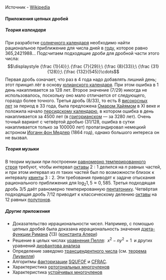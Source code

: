 Источник - [Wikipedia](https://ru.wikipedia.org/wiki/%D0%9D%D0%B5%D0%BF%D1%80%D0%B5%D1%80%D1%8B%D0%B2%D0%BD%D0%B0%D1%8F_%D0%B4%D1%80%D0%BE%D0%B1%D1%8C)

#### Приложения цепных дробей

##### Теория календаря

При разработке [солнечного календаря](https://ru.wikipedia.org/wiki/%D0%A1%D0%BE%D0%BB%D0%BD%D0%B5%D1%87%D0%BD%D1%8B%D0%B9_%D0%BA%D0%B0%D0%BB%D0%B5%D0%BD%D0%B4%D0%B0%D1%80%D1%8C "Солнечный календарь") необходимо найти рациональное приближение для числа дней в [году](https://ru.wikipedia.org/wiki/%D0%A2%D1%80%D0%BE%D0%BF%D0%B8%D1%87%D0%B5%D1%81%D0%BA%D0%B8%D0%B9_%D0%B3%D0%BE%D0%B4 "Тропический год"), которое равно 365,2421988… Подсчитаем подходящие дроби для дробной части этого числа:$$\displaystyle {\frac {1}{4}};\ {\frac {7}{29}};\ {\frac {8}{33}};\ {\frac {31}{128}};\ {\frac {132}{545}}\cdots$$Первая дробь означает, что раз в 4 года надо добавлять лишний день; этот принцип лёг в основу [юлианского календаря](https://ru.wikipedia.org/wiki/%D0%AE%D0%BB%D0%B8%D0%B0%D0%BD%D1%81%D0%BA%D0%B8%D0%B9_%D0%BA%D0%B0%D0%BB%D0%B5%D0%BD%D0%B4%D0%B0%D1%80%D1%8C "Юлианский календарь"). При этом ошибка в 1 день накапливается за 128 лет. Второе значение (7/29) никогда не использовалось, поскольку оно мало отличается от следующего, гораздо более точного. Третья дробь (8/33), то есть 8 [високосных лет](https://ru.wikipedia.org/wiki/%D0%92%D0%B8%D1%81%D0%BE%D0%BA%D0%BE%D1%81%D0%BD%D1%8B%D0%B9_%D0%B3%D0%BE%D0%B4 "Високосный год") за период в 33 года, была предложена [Омаром Хайямом](https://ru.wikipedia.org/wiki/%D0%9E%D0%BC%D0%B0%D1%80_%D0%A5%D0%B0%D0%B9%D1%8F%D0%BC "Омар Хайям") в XI веке и положила начало [персидскому календарю](https://ru.wikipedia.org/wiki/%D0%98%D1%80%D0%B0%D0%BD%D1%81%D0%BA%D0%B8%D0%B9_%D0%BA%D0%B0%D0%BB%D0%B5%D0%BD%D0%B4%D0%B0%D1%80%D1%8C "Иранский календарь"), в котором ошибка в день накапливается за 4500 лет (в [григорианском](https://ru.wikipedia.org/wiki/%D0%93%D1%80%D0%B8%D0%B3%D0%BE%D1%80%D0%B8%D0%B0%D0%BD%D1%81%D0%BA%D0%B8%D0%B9_%D0%BA%D0%B0%D0%BB%D0%B5%D0%BD%D0%B4%D0%B0%D1%80%D1%8C "Григорианский календарь") — за 3280 лет). Очень точный вариант с четвёртой дробью (31/128, ошибка в сутки накапливается только за 100000 лет) пропагандировал немецкий астроном [Иоганн фон Медлер](https://ru.wikipedia.org/wiki/%D0%9C%D0%B5%D0%B4%D0%BB%D0%B5%D1%80,_%D0%98%D0%BE%D0%B3%D0%B0%D0%BD%D0%BD "Медлер, Иоганн") (1864 год), однако большого интереса он не вызвал.

##### Теория музыки

В теории музыки при построении [равномерно темперированного строя](https://ru.wikipedia.org/wiki/%D0%A0%D0%B0%D0%B2%D0%BD%D0%BE%D0%BC%D0%B5%D1%80%D0%BD%D0%BE_%D1%82%D0%B5%D0%BC%D0%BF%D0%B5%D1%80%D0%B8%D1%80%D0%BE%D0%B2%D0%B0%D0%BD%D0%BD%D1%8B%D0%B9_%D1%81%D1%82%D1%80%D0%BE%D0%B9 "Равномерно темперированный строй") требуют, чтобы интервал [октавы](https://ru.wikipedia.org/wiki/%D0%9E%D0%BA%D1%82%D0%B0%D0%B2%D0%B0 "Октава") $\displaystyle 2:1$ делился на $\displaystyle n$ равных частей, и при этом интервал из $m$ таких частей был по возможности близок к интервалу [квинты](https://ru.wikipedia.org/wiki/%D0%9A%D0%B2%D0%B8%D0%BD%D1%82%D0%B0 "Квинта") $3:2$. Эти требования приводят к задаче отыскания рационального приближения для $\log _{2}1{,}5\approx 0{,}585$. Третья подходящая дробь $3/5$ даёт равномерно темперированную [пентатонику](https://ru.wikipedia.org/wiki/%D0%9F%D0%B5%D0%BD%D1%82%D0%B0%D1%82%D0%BE%D0%BD%D0%B8%D0%BA%D0%B0 "Пентатоника"). Четвёртая подходящая дробь $7/12$ приводит к классическому делению [октавы](https://ru.wikipedia.org/wiki/%D0%9E%D0%BA%D1%82%D0%B0%D0%B2%D0%B0 "Октава") на 12 равных [полутонов](https://ru.wikipedia.org/wiki/%D0%9F%D0%BE%D0%BB%D1%83%D1%82%D0%BE%D0%BD "Полутон").


##### Другие приложения

-   Доказательство иррациональности чисел. Например, с помощью цепных дробей была доказана иррациональность значения [дзета-функции Римана](https://ru.wikipedia.org/wiki/%D0%94%D0%B7%D0%B5%D1%82%D0%B0-%D1%84%D1%83%D0%BD%D0%BA%D1%86%D0%B8%D1%8F_%D0%A0%D0%B8%D0%BC%D0%B0%D0%BD%D0%B0 "Дзета-функция Римана") $\displaystyle \zeta (3)$ ([константа Апери](https://ru.wikipedia.org/wiki/%D0%9A%D0%BE%D0%BD%D1%81%D1%82%D0%B0%D0%BD%D1%82%D0%B0_%D0%90%D0%BF%D0%B5%D1%80%D0%B8 "Константа Апери"))
-   Решение в целых числах [уравнения Пелля](https://ru.wikipedia.org/wiki/%D0%A3%D1%80%D0%B0%D0%B2%D0%BD%D0%B5%D0%BD%D0%B8%D0%B5_%D0%9F%D0%B5%D0%BB%D0%BB%D1%8F "Уравнение Пелля"): $\displaystyle \;x^{2}-ny^{2}=1\;$ и других уравнений [диофантова анализа](https://ru.wikipedia.org/wiki/%D0%94%D0%B8%D0%BE%D1%84%D0%B0%D0%BD%D1%82%D0%BE%D0%B2_%D0%B0%D0%BD%D0%B0%D0%BB%D0%B8%D0%B7 "Диофантов анализ")
-   Определение заведомо [трансцендентного числа](https://ru.wikipedia.org/wiki/%D0%A2%D1%80%D0%B0%D0%BD%D1%81%D1%86%D0%B5%D0%BD%D0%B4%D0%B5%D0%BD%D1%82%D0%BD%D0%BE%D0%B5_%D1%87%D0%B8%D1%81%D0%BB%D0%BE "Трансцендентное число") (см. [теорема Лиувилля](https://ru.wikipedia.org/wiki/%D0%A2%D0%B5%D0%BE%D1%80%D0%B5%D0%BC%D0%B0_%D0%9B%D0%B8%D1%83%D0%B2%D0%B8%D0%BB%D0%BB%D1%8F_%D0%BE_%D0%BF%D1%80%D0%B8%D0%B1%D0%BB%D0%B8%D0%B6%D0%B5%D0%BD%D0%B8%D0%B8_%D0%B0%D0%BB%D0%B3%D0%B5%D0%B1%D1%80%D0%B0%D0%B8%D1%87%D0%B5%D1%81%D0%BA%D0%B8%D1%85_%D1%87%D0%B8%D1%81%D0%B5%D0%BB "Теорема Лиувилля о приближении алгебраических чисел"))
-   Алгоритмы [факторизации](https://ru.wikipedia.org/wiki/%D0%A4%D0%B0%D0%BA%D1%82%D0%BE%D1%80%D0%B8%D0%B7%D0%B0%D1%86%D0%B8%D1%8F "Факторизация") [SQUFOF](https://ru.wikipedia.org/wiki/SQUFOF "SQUFOF") и [CFRAC](https://ru.wikipedia.org/w/index.php?title=CFRAC&action=edit&redlink=1 "CFRAC (страница отсутствует)").
-   Характеристика [ортогональных многочленов](https://ru.wikipedia.org/wiki/%D0%9E%D1%80%D1%82%D0%BE%D0%B3%D0%BE%D0%BD%D0%B0%D0%BB%D1%8C%D0%BD%D1%8B%D0%B5_%D0%BC%D0%BD%D0%BE%D0%B3%D0%BE%D1%87%D0%BB%D0%B5%D0%BD%D1%8B "Ортогональные многочлены")
-   Характеристика [устойчивых многочленов](https://ru.wikipedia.org/wiki/%D0%A3%D1%81%D1%82%D0%BE%D0%B9%D1%87%D0%B8%D0%B2%D1%8B%D0%B9_%D0%BC%D0%BD%D0%BE%D0%B3%D0%BE%D1%87%D0%BB%D0%B5%D0%BD "Устойчивый многочлен")